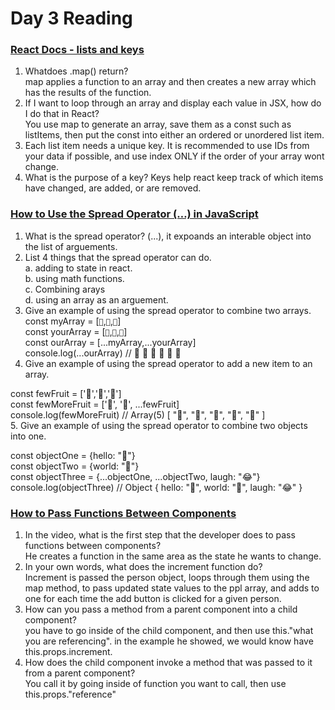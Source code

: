 # Day 3 Reading

### [React Docs - lists and keys](https://reactjs.org/docs/lists-and-keys.html)<br>

1. Whatdoes .map() return? <br>
map applies a function to an array and then creates a new array which has the results of the function. <br>
2. If I want to loop through an array and display each value in  JSX, how do I do that in React?<br>
You use map to generate an array, save them as a const such as listItems, then put the const into either an ordered or unordered list item.
3. Each list item needs a unique key. It is recommended to use IDs from your data if possible, and use index ONLY if the order of your array wont change. 
4. What is the purpose of a key? Keys help react keep track of which items have changed, are added, or are removed. 
 
### [How to Use the Spread Operator (…) in JavaScript](https://medium.com/coding-at-dawn/how-to-use-the-spread-operator-in-javascript-b9e4a8b06fab)

1. What is the spread operator? (...), it expoands an interable object into the list of arguements. 
2. List 4 things that the spread operator can do. <br>
  a. adding to state in react. <br>
  b. using math functions. <br>
  c. Combining arays<br>
  d. using an array as an arguement.<br>
3. Give an example of using the spread operator to combine two arrays.
const myArray = [`🤪`,`🐻`,`🎌`]<br>
const yourArray = [`🙂`,`🤗`,`🤩`]<br>
const ourArray = [...myArray,...yourArray]<br>
console.log(...ourArray) // 🤪 🐻 🎌 🙂 🤗 🤩<br>
4. Give an example of using the spread operator to add a new item to an array.

const fewFruit = ['🍏','🍊','🍌']<br>
const fewMoreFruit = ['🍉', '🍍', ...fewFruit]<br>
console.log(fewMoreFruit) //  Array(5) [ "🍉", "🍍", "🍏", "🍊", "🍌" ]<br>
5. Give an example of using the spread operator to combine two objects into one.

const objectOne = {hello: "🤪"}<br>
const objectTwo = {world: "🐻"}<br>
const objectThree = {...objectOne, ...objectTwo, laugh: "😂"}<br>
console.log(objectThree) // Object { hello: "🤪", world: "🐻", laugh: "😂" }<br>

### [How to Pass Functions Between Components](https://www.youtube.com/watch?v=c05OL7XbwXU)<br>

1. In the video, what is the first step that the developer does to pass functions between components?<br> He creates a function in the same area as the state he wants to change. 
2. In your own words, what does the increment function do?<br> Increment is passed the person object, loops through them using the map method, to pass updated state values to the ppl array, and adds to one for each time the add button is clicked for a given person.    
3. How can you pass a method from a parent component into a child component?<br>
you have to go inside of the child component, and then use this."what you are referencing". in the example he showed, we would know have this.props.increment. <br>
4. How does the child component invoke a method that was passed to it from a parent component?<br> You call it by going inside of function you want to call, then use this.props."reference"

